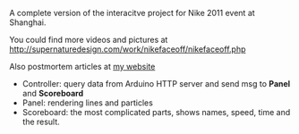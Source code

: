 A complete version of the interacitve project for Nike 2011 event at Shanghai.

You could find more videos and pictures at 
http://supernaturedesign.com/work/nikefaceoff/nikefaceoff.php

Also postmortem articles at [my website](http://vinjn.github.io/2011/08/19/post-morten-of-Nike-FaceOff-running-show.html)

* Controller: query data from Arduino HTTP server and send msg to **Panel** and **Scoreboard**
* Panel: rendering lines and particles 
* Scoreboard: the most complicated parts, shows names, speed, time and the result.






